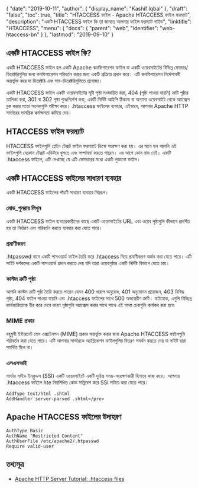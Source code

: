 {
  "date": "2019-10-11",
  "author": {
    "display_name": "Kashif Iqbal"
  },
  "draft": "false",
  "toc": true,
  "title": "HTACCESS ফাইল - Apache HTACCESS ফাইল ফরম্যাট",
  "description": "একটি HTACCESS ফাইল কি তা জানতে আপনার ফাইল ফরম্যাট গাইড",
  "linktitle": "HTACCESS",
  "menu": {
    "docs": {
      "parent": "web",
      "identifier": "web-htaccess-bn"
    }
  },
  "lastmod": "2019-09-10"
}

## একটি HTACCESS ফাইল কি?

একটি HTACCESS ফাইল হল একটি Apache কনফিগারেশন ফাইল যা একটি ওয়েবসাইটের বিভিন্ন ফোল্ডার/ডিরেক্টরিগুলির জন্য কনফিগারেশন পরিবর্তন করার জন্য একটি প্রক্রিয়া প্রদান করে। এটি কনফিগারেশন নির্দেশাবলী অন্তর্ভুক্ত করে যা ডিরেক্টরি এবং সাব-ডিরেক্টরিগুলিতে প্রযোজ্য।

একটি HTACCESS ফাইল একটি ওয়েবসাইটের সূচী পৃষ্ঠা সংজ্ঞায়িত করা, 404 (পৃষ্ঠা পাওয়া যায়নি) ত্রুটি পৃষ্ঠার তালিকা করা, 301 বা 302 পৃষ্ঠা পুনঃনির্দেশ করা, একটি নির্দিষ্ট আইপি ঠিকানা বা অন্যান্য ওয়েবসাইট থেকে অ্যাক্সেস ব্লক করার মতো অনেকগুলি পরীক্ষা করে। .htaccess ফাইলের ব্যবহার, এইভাবে, আপনার Apache HTTP সার্ভারের সামগ্রিক কর্মক্ষমতা কমিয়ে দেয়।

## HTACCESS ফাইল ফরম্যাট

HTACCESS ফাইলগুলি প্লেইন টেক্সট ফাইল ফরম্যাটে ডিস্কে সংরক্ষণ করা হয়। এর মানে হল আপনি এই ফাইলগুলি যেকোন টেক্সট এডিটরে খুলতে এবং সম্পাদনা করতে পারেন।  এর আগে কোন নাম নেই। একটি .htaccess ফাইলে, এটি দেখাচ্ছে যে এটি ফোল্ডারের মধ্যে একটি লুকানো ফাইল।

## একটি HTACCESS ফাইলের সাধারণ ব্যবহার

একটি HTACCESS ফাইলের পাঁচটি সাধারণ ব্যবহার নিম্নরূপ।

### মোড_পুনরায় লিখুন

একটি HTACCESS ফাইল ব্যবহারকারীদের কাছে একটি ওয়েবসাইটের URL এবং ওয়েব পৃষ্ঠাগুলি কীভাবে প্রদর্শিত হয় তা নির্ধারণ এবং পরিবর্তন করতে ব্যবহার করা যেতে পারে।

### প্রমাণীকরণ

.htpasswd নামে একটি পাসওয়ার্ড ফাইল তৈরি করে .htaccess দিয়ে প্রমাণীকরণ অর্জন করা যেতে পারে। এটি সাইট দর্শকদের একটি পাসওয়ার্ড প্রদান করতে দেয় যদি তারা ওয়েবপৃষ্ঠার একটি নির্দিষ্ট বিভাগে যেতে চায়।

### কাস্টম ত্রুটি পৃষ্ঠা

আপনি কাস্টম ত্রুটি পৃষ্ঠা তৈরি করতে পারেন যেমন 400 খারাপ অনুরোধ, 401 অনুমোদন প্রয়োজন, 403 নিষিদ্ধ পৃষ্ঠা, 404 ফাইল পাওয়া যায়নি এবং .htaccess ফাইলের সাথে 500 অভ্যন্তরীণ ত্রুটি। যাইহোক, এগুলি বিচ্ছিন্ন কার্যকারিতাকে ধীর করে দেবে কারণ পৃষ্ঠাগুলি অ্যাক্সেস করার সাথে সাথে এই সমস্ত চেকগুলি কার্যকর করা হবে৷

### MIME প্রকার

বহুমুখী ইন্টারনেট মেল এক্সটেনশন (MIME) প্রকার অন্তর্ভুক্ত করার জন্য Apache HTACCESS ফাইলগুলি পরিবর্তন করা যেতে পারে। এটি আপনার সার্ভারকে অ্যাপ্লিকেশন ফাইলগুলির বিতরণ সমর্থন করতে দেয় যা সাইট দ্বারা সমর্থিত ছিল না।

### এসএসআই

সার্ভার সাইড ইনক্লুডস (SSI) একটি ওয়েবসাইটে একটি দুর্দান্ত সময়-সংরক্ষণকারী হিসাবে কাজ করে। আপনার .htaccess ফাইলে hte নিম্নলিখিত কোড সন্নিবেশ করে SSI সক্রিয় করা যেতে পারে।

```
AddType text/html .shtml
AddHandler server-parsed .shtml</pre>
```

## Apache HTACCESS ফাইলের উদাহরণ

```
AuthType Basic
AuthName "Restricted Content"
AuthUserFile /etc/apache2/.htpasswd
Require valid-user
```

## তথ্যসূত্র

* [Apache HTTP Server Tutorial: .htaccess files](https://httpd.apache.org/docs/current/howto/htaccess.html)

